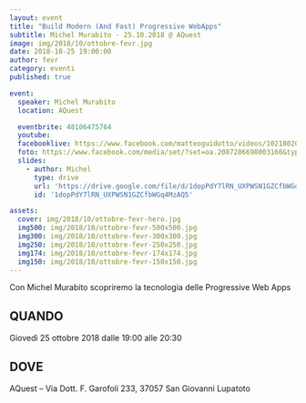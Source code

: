 ```yaml
---
layout: event
title: "Build Modern (And Fast) Progressive WebApps"
subtitle: Michel Murabito - 25.10.2018 @ AQuest
image: img/2018/10/ottobre-fevr.jpg
date: 2018-10-25 19:00:00
author: fevr
category: eventi
published: true

event:
  speaker: Michel Murabito
  location: AQuest

  eventbrite: 48106475764
  youtube:
  facebooklive: https://www.facebook.com/matteoguidotto/videos/10218020587730154/
  foto: https://www.facebook.com/media/set/?set=oa.2087286698003160&type=3
  slides:
    - author: Michel
      type: drive
      url: 'https://drive.google.com/file/d/1dopPdY7lRN_UXPWSN1GZCfbWGq4MzAQ5/view'
      id: '1dopPdY7lRN_UXPWSN1GZCfbWGq4MzAQ5'

assets:
  cover: img/2018/10/ottobre-fevr-hero.jpg
  img500: img/2018/10/ottobre-fevr-500x500.jpg
  img300: img/2018/10/ottobre-fevr-300x300.jpg
  img250: img/2018/10/ottobre-fevr-250x250.jpg
  img174: img/2018/10/ottobre-fevr-174x174.jpg
  img150: img/2018/10/ottobre-fevr-150x150.jpg
---
```


Con Michel Murabito scopriremo la tecnologia delle Progressive Web Apps

## QUANDO

Giovedì 25 ottobre 2018 dalle 19:00 alle 20:30

## DOVE

AQuest – Via Dott. F. Garofoli 233, 37057 San Giovanni Lupatoto
